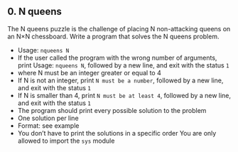 ## 0. N queens

The N queens puzzle is the challenge of placing N non-attacking queens on an N×N chessboard. Write a program that solves the N queens problem.

- Usage: `nqueens N`
- If the user called the program with the wrong number of arguments, print Usage: `nqueens N`, followed by a new line, and exit with the status `1`
- where N must be an integer greater or equal to 4
- If N is not an integer, print `N must be a number`, followed by a new line, and exit with the status `1`
- If N is smaller than 4, print `N must be at least 4`, followed by a new line, and exit with the status `1`
- The program should print every possible solution to the problem
- One solution per line
- Format: see example
- You don’t have to print the solutions in a specific order
You are only allowed to import the `sys` module